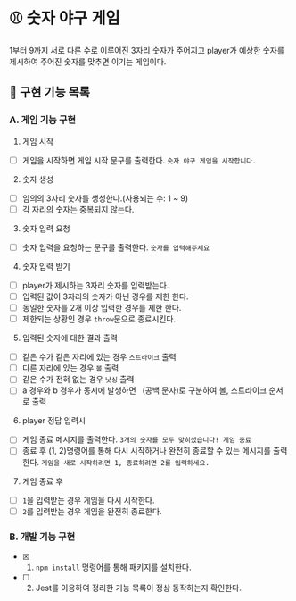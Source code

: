 # ⚾️ 숫자 야구 게임

1부터 9까지 서로 다른 수로 이루어진 3자리 숫자가 주어지고 player가 예상한 숫자를 제시하여 주어진 숫자를 맞추면 이기는 게임이다.

## 🎯 구현 기능 목록

### A. 게임 기능 구현

1. 게임 시작

- [ ] 게임을 시작하면 게임 시작 문구를 출력한다. `숫자 야구 게임을 시작합니다.`

2. 숫자 생성

- [ ] 임의의 3자리 숫자를 생성한다.(사용되는 수: 1 ~ 9)
- [ ] 각 자리의 숫자는 중복되지 않는다.

3. 숫자 입력 요청

- [ ] 숫자 입력을 요청하는 문구를 출력한다. `숫자를 입력해주세요`

4. 숫자 입력 받기

- [ ] player가 제시하는 3자리 숫자를 입력받는다.
- [ ] 입력된 값이 3자리의 숫자가 아닌 경우를 제한 한다.
- [ ] 동일한 숫자를 2개 이상 입력한 경우를 제한 한다.
- [ ] 제한되는 상황인 경우 `throw`문으로 종료시킨다.

5. 입력된 숫자에 대한 결과 출력

- [ ] 같은 수가 같은 자리에 있는 경우 `스트라이크` 출력
- [ ] 다른 자리에 있는 경우 `볼` 출력
- [ ] 같은 수가 전혀 없는 경우 `낫싱` 출력
- [ ] a 경우와 b 경우가 동시에 발생하면 ` `(공백 문자)로 구분하여 볼, 스트라이크 순서로 출력

6. player 정답 입력시

- [ ] 게임 종료 메시지를 출력한다. `3개의 숫자를 모두 맞히셨습니다! 게임 종료`
- [ ] 종료 후 (1, 2)명령어를 통해 다시 시작하거나 완전히 종료할 수 있는 메시지를 출력한다. `게임을 새로 시작하려면 1, 종료하려면 2를 입력하세요.`

7. 게임 종료 후

- [ ] `1`을 입력받는 경우 게임을 다시 시작한다.
- [ ] `2`를 입력받는 경우 게임을 완전히 종료한다.

### B. 개발 기능 구현

- [x] 1. `npm install` 명령어를 통해 패키지를 설치한다.
- [ ] 2. Jest를 이용하여 정리한 기능 목록이 정상 동작하는지 확인한다.
